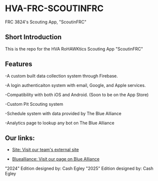 # HVA-FRC-SCOUTINFRC

FRC 3824's Scouting App, "ScoutinFRC"

## Short Introduction

This is the repo for the HVA RoHAWKtics Scouting App "ScoutinFRC"

## Features

-A custom built data collection system through Firebase.

-A login authenticaiton system with email, Google, and Apple services.

-Compatibility with both iOS and Android. (Soon to be on the App Store)

-Custom Pit Scouting system

-Schedule system with data provided by The Blue Alliance 

-Analytics page to lookup any bot on The Blue Alliance

## Our links:

- [Site: Visit our team's external site](https://rohawktics.org/home/)

- [Bluealliance: Visit our page on Blue Alliance](https://www.thebluealliance.com/team/3824)


"2024" Edition designed by: Cash Egley
"2025" Edition designed by: Cash Egley
